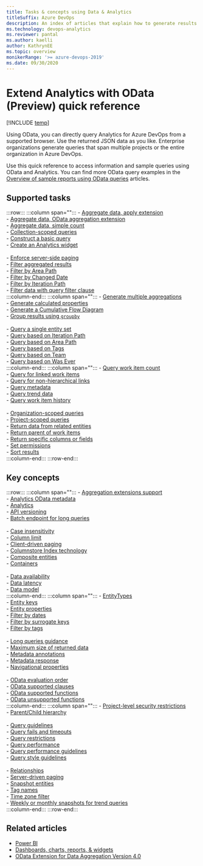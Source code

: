 ```yaml
---
title: Tasks & concepts using Data & Analytics
titleSuffix: Azure DevOps  
description: An index of articles that explain how to generate results using OData backed Analytics for Azure DevOps.
ms.technology: devops-analytics
ms.reviewer: pantal
ms.author: kaelli
author: KathrynEE
ms.topic: overview
monikerRange: '>= azure-devops-2019'
ms.date: 09/30/2020
---
```


# Extend Analytics with OData (Preview) quick reference

[!INCLUDE [temp](../includes/version-azure-devops.md)]

Using OData, you can directly query Analytics for Azure DevOps from a supported browser. Use the returned JSON data as you like. Enterprise organizations generate queries that span multiple projects or the entire organization in Azure DevOps.   

Use this quick reference to access information and sample queries using OData and Analytics. You can find more OData query examples in the [Overview of sample reports using OData queries](../powerbi/sample-odata-overview.md) articles.

## Supported tasks 

:::row:::
   :::column span="":::
      - [Aggregate data, apply extension](aggregated-data-analytics.md#apply-extension)  
      - [Aggregate data, OData aggregation extension](aggregated-data-analytics.md#aggregation-extension)  
      - [Aggregate data, simple count](aggregated-data-analytics.md#simple-count)  
      - [Collection-scoped queries](account-scoped-queries.md#org-scope)  
      - [Construct a basic query](wit-analytics.md#basic-query)  
      - [Create an Analytics widget](example-analytics-widget.md)  
      <br/>
      - [Enforce server-side paging](wit-analytics.md#server-force-paging)  
      - [Filter aggregated results](aggregated-data-analytics.md#filter-aggregate)  
      - [Filter by Area Path](wit-analytics.md#filter-related-entities)  
      - [Filter by Changed Date](wit-analytics.md#date-range-queries)  
      - [Filter by Iteration Path](wit-analytics.md#filter-related-entities)  
      - [Filter data with query filter clause](wit-analytics.md#filter-data)  
   :::column-end:::
   :::column span="":::
      - [Generate multiple aggregations](aggregated-data-analytics.md#multiple-aggregate)  
      - [Generate calculated properties](aggregated-data-analytics.md#calculated-properties)  
      - [Generate a Cumulative Flow Diagram](aggregated-data-analytics.md#cfd)  
      - [Group results using `groupby`](aggregated-data-analytics.md#groupby)  
      <br/>
      - [Query a single entity set](wit-analytics.md#single-entity)  
      - [Query based on Iteration Path](analytics-recipes.md#iteration)  
      - [Query based on Area Path](analytics-recipes.md#area)  
      - [Query based on Tags](analytics-recipes.md#tag)  
      - [Query based on Team](analytics-recipes.md#team)  
      - [Query based on Was Ever](analytics-recipes.md#was-ever)  
   :::column-end:::
   :::column span="":::
      - [Query work item count](analytics-recipes.md#project-count)  
      - [Query for linked work items](work-item-links.md)  
      - [Query for non-hierarchical links](work-item-links.md)  
      - [Query metadata](analytics-metadata.md#query-metadata)  
      - [Query trend data](querying-for-trend-data.md#trend-data)  
      - [Query work item history](analytics-recipes.md#history)  
      <br/>
      - [Organization-scoped queries](account-scoped-queries.md#org-scope)  
      - [Project-scoped queries](account-scoped-queries.md#project-scope)  
      - [Return data from related entities](wit-analytics.md#return-related)  
      - [Return parent of work items](account-scoped-queries.md#parent-work-items)  
      - [Return specific columns or fields](wit-analytics.md#select-columns)  
      - [Set permissions](../powerbi/analytics-security.md)  
      - [Sort results](wit-analytics.md#sort-results)  
   :::column-end:::
:::row-end:::

## Key concepts 

:::row:::
   :::column span="":::
      - [Aggregation extensions support](aggregated-data-analytics.md#aggregation-extension)  
      - [Analytics OData metadata](analytics-metadata.md)  
      - [Analytics](../powerbi/what-is-analytics.md)  
      - [API versioning](odata-api-version.md)  
      - [Batch endpoint for long queries](odata-query-guidelines.md#restrict-do-use-batch-endpoint)  
      <br/>
      - [Case insensitivity](odata-query-guidelines.md#perf-case-sensitive)  
      - [Column limit](odata-query-guidelines.md#odata_query_result_width_invalid)  
      - [Client-driven paging](odata-query-guidelines.md#perf-no-top-skip)  
      - [Columnstore Index technology](odata-query-guidelines.md#odata_query_too_wide)  
      - [Composite entities](data-model-analytics-service.md)  
      - [Containers](analytics-metadata.md)  
      <br/>
      - [Data availability](../powerbi/data-available-in-analytics.md)  
      - [Data latency](../powerbi/performance-latency.md)  
      - [Data model](data-model-analytics-service.md)  
   :::column-end:::
   :::column span="":::
      - [EntityTypes](analytics-metadata.md)  
      - [Entity keys](analytics-metadata.md)  
      - [Entity properties](data-model-analytics-service.md)  
      - [Filter by dates](odata-query-guidelines.md#perf-filter-date)  
      - [Filter by surrogate keys](odata-query-guidelines.md#perf-filter-surrogate)  
      - [Filter by tags](odata-query-guidelines.md#question-41401)  
      <br/>
      - [Long queries guidance](odata-query-guidelines.md#perf-tags)  
      - [Maximum size of returned data](odata-query-guidelines.md#perf-max-size)  
      - [Metadata annotations](odata-query-guidelines.md#style-metadata)  
      - [Metadata response](analytics-metadata.md#metadata-response)  
      - [Navigational properties](analytics-metadata.md)  
      <br/>
      - [OData evaluation order](odata-query-guidelines.md#style-match-order)   
      - [OData supported clauses](odata-supported-features.md#clauses)  
      - [OData supported functions](odata-supported-features.md#supported-functions)  
      - [OData unsupported functions](odata-supported-features.md#unsupported)  
   :::column-end:::
   :::column span="":::
      - [Project-level security restrictions](account-scoped-queries.md#project-level-security)  
      - [Parent/Child hierarchy](work-item-links.md)  
      <br/>
      - [Query guidelines](odata-query-guidelines.md)  
      - [Query fails and timeouts](odata-query-guidelines.md#question-41065)  
      - [Query restrictions](odata-query-guidelines.md#restrictions)  
      - [Query performance](../powerbi/performance-latency.md)  
      - [Query performance guidelines](odata-query-guidelines.md#performance-guidance)   
      - [Query style guidelines](odata-query-guidelines.md#style)  
      <br/>
      - [Relationships](data-model-analytics-service.md)  
      - [Server-driven paging](odata-query-guidelines.md#perf-paging)  
      - [Snapshot entities](odata-query-guidelines.md#odata_snapshot_without_aggregation)  
      - [Tag names](odata-query-guidelines.md#perf-tagnames)  
      - [Time zone filter](odata-query-guidelines.md#restrict-time-zone)  
      - [Weekly or monthly snapshots for trend queries](odata-query-guidelines.md#perf-snapshots)  
   :::column-end:::
:::row-end:::

## Related articles
- [Power BI](../powerbi/overview.md)  
- [Dashboards, charts, reports, & widgets](../dashboards/overview.md)  
- [OData Extension for Data Aggregation Version 4.0](https://docs.oasis-open.org/odata/odata-data-aggregation-ext/v4.0/cs01/odata-data-aggregation-ext-v4.0-cs01.html)


